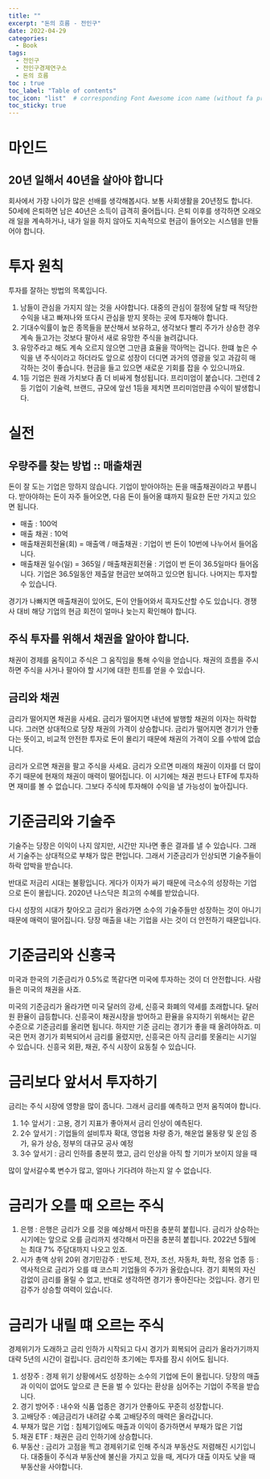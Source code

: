 ```yaml
---
title: ""
excerpt: "돈의 흐름 - 전인구"
date: 2022-04-29
categories:
  - Book
tags:
  - 전인구
  - 전인구경제연구소
  - 돈의 흐름
toc : true
toc_label: "Table of contents"
toc_icon: "list"  # corresponding Font Awesome icon name (without fa prefix)
toc_sticky: true
---
```


# 마인드

## 20년 일해서 40년을 살아야 합니다

회사에서 가장 나이가 많은 선배를 생각해봅시다. 보통 사회생활을 20년정도 합니다. 50세에 은퇴하면 남은 40년은 소득이 급격히 줄어듭니다. 은퇴 이후를 생각하면 오래오래 일을 계속하거나, 내가 일을 하지 않아도 지속적으로 현금이 들어오는 시스템을 만들어야 합니다. 

# 투자 원칙

투자를 잘하는 방법의 목록입니다. 

1. 남들이 관심을 가지지 않는 것을 사야합니다. 대중의 관심이 절정에 달할 때 적당한 수익을 내고 빠져나와 또다시 관심을 받지 못하는 곳에 투자해야 합니다.
2. 기대수익률이 높은 종목들을 분산해서 보유하고, 생각보다 빨리 주가가 상승한 경우 계속 들고가는 것보다 팔아서 새로 유망한 주식을 늘려갑니다.
3. 유망주라고 해도 계속 오르지 않으면 그만큼 효율을 깍아먹는 겁니다. 한떄 높은 수익을 낸 주식이라고 하더라도 앞으로 성장이 더디면 과거의 영광을 잊고 과감히 매각하는 것이 좋습니다. 현금을 들고 있으면 새로운 기회를 잡을 수 있으니까요.
4. 1등 기업은 원래 가치보다 좀 더 비싸게 형성됩니다. 프리미엄이 붙습니다. 그런데 2등 기업이 기술력, 브랜드, 규모에 앞선 1등을 제치면 프리미엄만큼 수익이 발생합니다.

# 실전


## 우량주를 찾는 방법 :: 매출채권

돈이 잘 도는 기업은 망하지 않습니다. 기업이 받아야하는 돈을 매출채권이라고 부릅니다. 받아야하는 돈이 자주 들어오면, 다음 돈이 들어올 떄까지 필요한 돈만 가지고 있으면 됩니다.

- 매출 : 100억
- 매출 채권 : 10억
- 매출채권회전율(회) = 매출액 / 매출채권 : 기업이 번 돈이 10번에 나누어서 들어옵니다.
- 매출채권 일수(일) = 365일 / 매출채권회전율 : 기업이 번 돈이 36.5일마다 들어옵니다. 기업은 36.5일동안 제출알 현금만 보여하고 있으면 됩니다. 나머지는 투자할 수 있습니다. 

경기가 나빠지면 매출채권이 있어도, 돈이 안들어와서 흑자도산할 수도 있습니다. 경쟁사 대비 해당 기업의 현금 회전이 얼마나 늦는지 확인해야 합니다.

## 주식 투자를 위해서 채권을 알아야 합니다.

채권이 경제를 움직이고 주식은 그 움직임을 통해 수익을 얻습니다. 채권의 흐름을 주시하면 주식을 사거나 팔아야 할 시기에 대한 힌트를 얻을 수 있습니다. 

## 금리와 채권

금리가 떨어지면 채권을 사세요. 금리가 떨어지면 내년에 발행할 채권의 이자는 하락합니다. 그러면 상대적으로 당장 채권의 가격이 상승합니다. 금리가 떨어지면 경기가 안좋다는 뜻이고, 비교적 안전한 투자로 돈이 몰리기 때문에 채권의 가격이 오를 수밖에 없습니다.  

금리가 오르면 채권을 팔고 주식을 사세요. 금리가 오르면 미래의 채권이 이자를 더 많이 주기 때문에 현재의 채권이 매력이 떨어집니다. 이 시기에는 채권 펀드나 ETF에 투자하면 재미를 볼 수 없습니다. 그보다 주식에 투자해야 수익을 낼 가능성이 높아집니다.

# 기준금리와 기술주

기술주는 당장은 이익이 나지 않지만, 시간만 지나면 좋은 결과를 낼 수 있습니다. 그래서 기술주는 상대적으로 부채가 많은 편입니다. 그래서 기준금리가 인상되면 기술주들이 하락 압박을 받습니다.  

반대로 저금리 시대는 불황입니다. 게다가 이자가 싸기 때문에 극소수의 성장하는 기업으로 돈이 몰립니다. 2020년 나스닥은 최고의 수혜를 받았습니다. 

다시 성장의 시대가 찾아오고 금리가 올라가면 소수의 기술주들만 성장하는 것이 아니기 때문에 매력이 떨어집니다. 당장 매출을 내는 기업을 사는 것이 더 안전하기 때문입니다.  

# 기준금리와 신흥국

미국과 한국의 기준금리가 0.5%로 똑같다면 미국에 투자하는 것이 더 안전합니다. 사람들은 미국의 채권을 사죠.  

미국의 기준금리가 올라가면 미국 달러의 강세, 신흥국 화폐의 약세를 초래합니다. 달러원 환율이 급등합니다. 신흥국이 채권시장을 방어하고 환율을 유지하기 위해서는 같은 수준으로 기준금리를 올리면 됩니다. 하지만 기준 금리는 경기가 좋을 때 올려야하죠. 미국은 먼저 경기가 회복되어서 금리를 올렸지만, 신흥국은 아직 금리를 못올리는 시기일 수 있습니다. 신흥국 외환, 채권, 주식 시장이 요동칠 수 있습니다. 


# 금리보다 앞서서 투자하기

금리는 주식 시장에 영향을 많이 줍니다. 그래서 금리를 예측하고 먼저 움직여야 합니다.

1. 1수 앞서기 : 고용, 경기 지표가 좋아져서 금리 인상이 예측된다.
2. 2수 앞서기 : 기업들의 설비투자 확대, 영업용 차량 증가, 해운업 물동량 및 운임 증가, 유가 상승, 정부의 대규모 공사 예정
3. 3수 앞서기 : 금리 인하를 충분히 했고, 금리 인상을 아직 할 기미가 보이지 않을 때

많이 앞서갈수록 변수가 많고, 얼마나 기다려야 하는지 알 수 없습니다.  

# 금리가 오를 때 오르는 주식

1. 은행 : 은행은 금리가 오를 것을 예상해서 마진을 충분히 붙힙니다. 금리가 상승하는 시기에는 앞으로 오를 금리까지 생각해서 마진을 충분히 붙힙니다. 2022년 5월에는 최대 7% 주담대까지 나오고 있죠.
2. 시가 총액 상위 20위 경기민감주 : 반도체, 전자, 조선, 자동차, 화학, 정유 업종 등 : 역사적으로 금리가 오를 떄 코스피 기업들의 주가가 올랐습니다. 경기 회복의 자신감없이 금리를 올릴 수 없고, 반대로 생각하면 경기가 좋아진다는 것입니다. 경기 민감주가 상승할 여력이 있습니다.  

# 금리가 내릴 떄 오르는 주식

경제위기가 도래하고 금리 인하가 시작되고 다시 경기가 회복되어 금리가 올라가기까지 대략 5년의 시간이 걸립니다. 금리인하 초기에는  투자를 잠시 쉬어도 됩니다.  

1. 성장주 : 경제 위기 상황에서도 성장하는 소수의 기업에 돈이 몰립니다. 당장의 매출과 이익이 없어도 앞으로 큰 돈을 벌 수 있다는 환상을 심어주는 기업이 주목을 받습니다. 
2. 경기 방어주 : 내수와 식품 업종은 경기가 안좋아도 꾸준히 성장합니다.
3. 고배당주 : 예금금리가 내려갈 수록 고배당주의 매력은 올라갑니다.
4. 부채가 많은 기업 : 침체기임에도 매출과 이익이 증가하면서 부채가 많은 기업
5. 채권 ETF : 채권은 금리 인하기에 상승합니다. 
6. 부동산 : 금리가 고점을 찍고 경제위기로 인해 주식과 부동산도 저렴해진 시기입니다. 대중들이 주식과 부동산에 불신을 가지고 있을 때, 게다가 대출 이자도 낮을 때 부동산을 사야합니다. 

